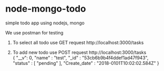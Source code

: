 # node-mongo-todo
simple todo app using nodejs, mongo

We use postman for testing
1. To select all todo use GET request
	http://localhost:3000/tasks

2. To add new todo use POST request
	http://localhost:3000/tasks <br>
	{
		"__v": 0,
		"name" : "test",
		"_id" : "53cb6b9b4f4ddef1ad47f943",
		"status" : [
			"pending"
		],
		"Create_date" : "2018-0101T10:02:02.584Z"
	}